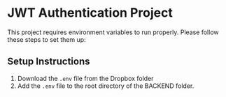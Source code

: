 # JWT Authentication Project

This project requires environment variables to run properly. Please follow these steps to set them up:

## Setup Instructions

1. Download the `.env` file from the Dropbox folder
2. Add the `.env` file to the root directory of the BACKEND folder.
